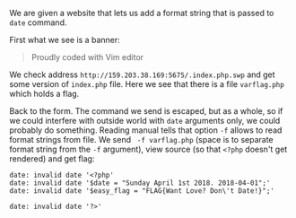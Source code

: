 We are given a website that lets us add a format string that is passed to `date` command.

First what we see is a banner:

> Proudly coded with Vim editor

We check address `http://159.203.38.169:5675/.index.php.swp` and get some version of `index.php` file. Here we see that there is a file `varflag.php` which holds a flag.

Back to the form. The command we send is escaped, but as a whole, so if we could interfere with outside world with `date` arguments only, we could probably do something. Reading manual tells that option `-f` allows to read format strings from file. We send ` -f varflag.php` (space is to separate format string from the `-f` argument), view source (so that `<?php` doesn't get rendered) and get flag:

```
date: invalid date '<?php'
date: invalid date '$date = "Sunday April 1st 2018. 2018-04-01";'
date: invalid date '$easy_flag = "FLAG{Want Love? Don\'t Date!}";'

date: invalid date '?>'
```

